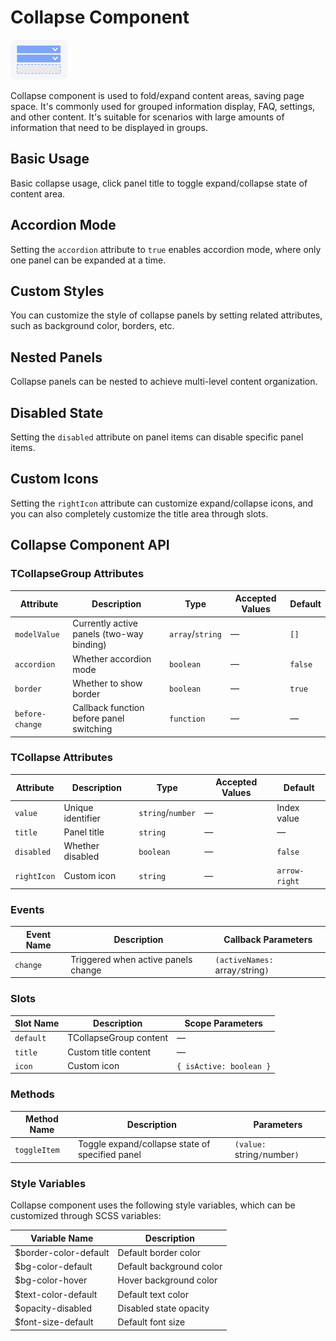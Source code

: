 <script setup lang="ts">
import collapseBasic from '../examples/collapse/basic.vue'
import collapseAccordion from '../examples/collapse/accordion.vue'
import collapseCustom from '../examples/collapse/custom.vue'
import collapseNested from '../examples/collapse/nested.vue'
import collapseDisabled from '../examples/collapse/disabled.vue'
import collapseIcon from '../examples/collapse/icon.vue'
</script>

# Collapse Component

![Collapse Component](/components/collapse.png)

Collapse component is used to fold/expand content areas, saving page space. It's commonly used for grouped information display, FAQ, settings, and other content. It's suitable for scenarios with large amounts of information that need to be displayed in groups.

## Basic Usage

Basic collapse usage, click panel title to toggle expand/collapse state of content area.

<demo :component="collapseBasic" name="collapse" examples="basic" />

## Accordion Mode

Setting the `accordion` attribute to `true` enables accordion mode, where only one panel can be expanded at a time.

<demo :component="collapseAccordion" name="collapse" examples="accordion" />

## Custom Styles

You can customize the style of collapse panels by setting related attributes, such as background color, borders, etc.

<demo :component="collapseCustom" name="collapse" examples="custom" />

## Nested Panels

Collapse panels can be nested to achieve multi-level content organization.

<demo :component="collapseNested" name="collapse" examples="nested" />

## Disabled State

Setting the `disabled` attribute on panel items can disable specific panel items.

<demo :component="collapseDisabled" name="collapse" examples="disabled" />

## Custom Icons

Setting the `rightIcon` attribute can customize expand/collapse icons, and you can also completely customize the title area through slots.

<demo :component="collapseIcon" name="collapse" examples="icon" />

## Collapse Component API

### TCollapseGroup Attributes

| Attribute | Description | Type | Accepted Values | Default |
| --------------- | ------------------------ | ---------------- | ------ | ------- |
| `modelValue` | Currently active panels (two-way binding) | `array`/`string` | — | `[]` |
| `accordion` | Whether accordion mode | `boolean` | — | `false` |
| `border` | Whether to show border | `boolean` | — | `true` |
| `before-change` | Callback function before panel switching | `function` | — | — |

### TCollapse Attributes

| Attribute | Description | Type | Accepted Values | Default |
| ----------- | ---------- | ----------------- | ------ | ------------- |
| `value` | Unique identifier | `string`/`number` | — | Index value |
| `title` | Panel title | `string` | — | — |
| `disabled` | Whether disabled | `boolean` | — | `false` |
| `rightIcon` | Custom icon | `string` | — | `arrow-right` |

### Events

| Event Name | Description | Callback Parameters |
| -------- | ---------------------- | --------------------------------- |
| `change` | Triggered when active panels change | `(activeNames: `array`/`string`)` |

### Slots

| Slot Name | Description | Scope Parameters |
| --------- | --------------------- | ----------------------- |
| `default` | TCollapseGroup content | — |
| `title` | Custom title content | — |
| `icon` | Custom icon | `{ isActive: boolean }` |

### Methods

| Method Name | Description | Parameters |
| ------------ | --------------------------- | ---------------------------- |
| `toggleItem` | Toggle expand/collapse state of specified panel | `(value: `string`/`number`)` |

### Style Variables

Collapse component uses the following style variables, which can be customized through SCSS variables:

| Variable Name | Description |
| --------------------- | -------------- |
| $border-color-default | Default border color |
| $bg-color-default | Default background color |
| $bg-color-hover | Hover background color |
| $text-color-default | Default text color |
| $opacity-disabled | Disabled state opacity |
| $font-size-default | Default font size |
